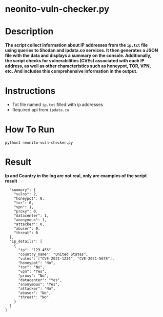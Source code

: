 # neonito-vuln-checker.py

# Description
**The script collect information about IP addresses from the `ip.txt` file using queries to Shodan and ipdata.co services. It then generates a JSON file with the data and displays a summary on the console. Additionally, the script checks for vulnerabilities (CVEs) associated with each IP address, as well as other characteristics such as honeypot, TOR, VPN, etc. And includes this comprehensive information in the output.**

# Instructions
- Txt file named `ip.txt` filled with ip addresses
- Required api from `ipdata.co`

# How To Run
`python3 neonito-vuln-checker.py`

# Result 

**Ip and Country in the log are not real, only are examples of the script result**

```{
  "summary": {
    "vulns": 2,
    "honeypot": 0,
    "tor": 0,
    "vpn": 1,
    "proxy": 0,
    "datacenter": 1,
    "anonymous": 1,
    "attacker": 0,
    "abuser": 0,
    "threat": 0
  },
  "ip_details": [
    {
      "ip": "123.456",
      "country_name": "United States",
      "vulns": ["CVE-2021-1234", "CVE-2021-5678"],
      "honeypot": "No",
      "tor": "No",
      "vpn": "Yes",
      "proxy": "No",
      "datacenter": "Yes",
      "anonymous": "Yes",
      "attacker": "No",
      "abuser": "No",
      "threat": "No"
    }
  ]
}
